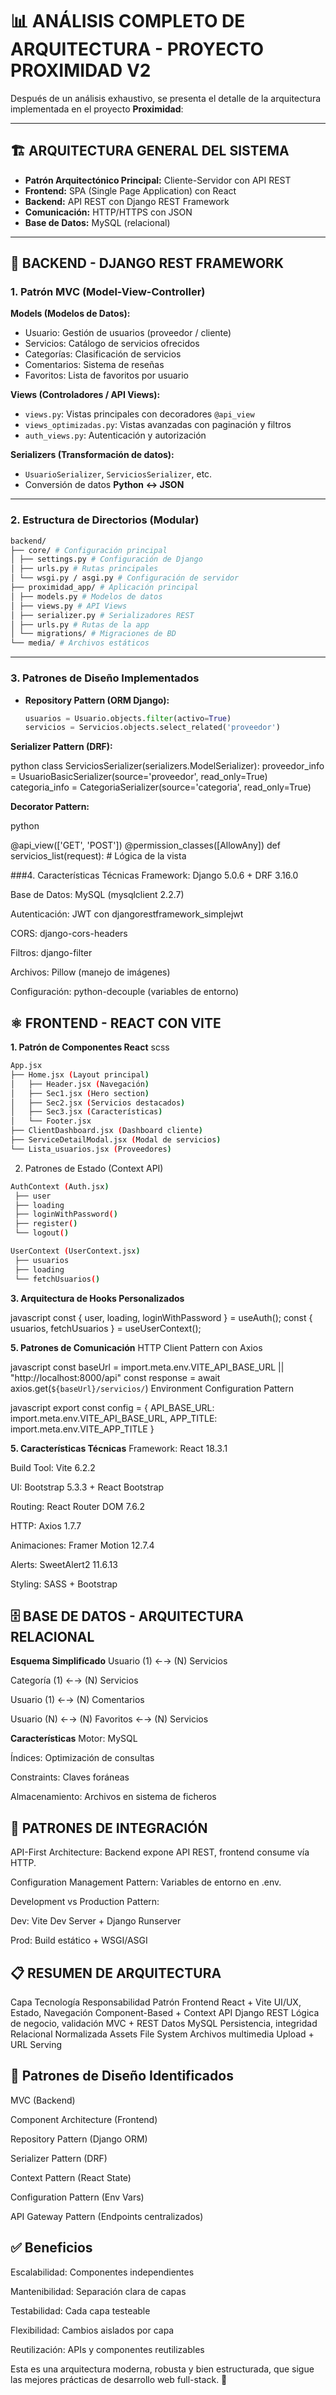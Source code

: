 # 📊 ANÁLISIS COMPLETO DE ARQUITECTURA - PROYECTO PROXIMIDAD V2  

Después de un análisis exhaustivo, se presenta el detalle de la arquitectura implementada en el proyecto **Proximidad**:  

---

## 🏗️ ARQUITECTURA GENERAL DEL SISTEMA  
- **Patrón Arquitectónico Principal:** Cliente-Servidor con API REST  
- **Frontend:** SPA (Single Page Application) con React  
- **Backend:** API REST con Django REST Framework  
- **Comunicación:** HTTP/HTTPS con JSON  
- **Base de Datos:** MySQL (relacional)  

---

## 🔧 BACKEND - DJANGO REST FRAMEWORK  

### 1. Patrón MVC (Model-View-Controller)  
**Models (Modelos de Datos):**  
- Usuario: Gestión de usuarios (proveedor / cliente)  
- Servicios: Catálogo de servicios ofrecidos  
- Categorías: Clasificación de servicios  
- Comentarios: Sistema de reseñas  
- Favoritos: Lista de favoritos por usuario  

**Views (Controladores / API Views):**  
- `views.py`: Vistas principales con decoradores `@api_view`  
- `views_optimizadas.py`: Vistas avanzadas con paginación y filtros  
- `auth_views.py`: Autenticación y autorización  

**Serializers (Transformación de datos):**  
- `UsuarioSerializer`, `ServiciosSerializer`, etc.  
- Conversión de datos **Python ↔ JSON**  

---

### 2. Estructura de Directorios (Modular)  

```bash
backend/
├── core/ # Configuración principal
│ ├── settings.py # Configuración de Django
│ ├── urls.py # Rutas principales
│ └── wsgi.py / asgi.py # Configuración de servidor
├── proximidad_app/ # Aplicación principal
│ ├── models.py # Modelos de datos
│ ├── views.py # API Views
│ ├── serializer.py # Serializadores REST
│ ├── urls.py # Rutas de la app
│ └── migrations/ # Migraciones de BD
└── media/ # Archivos estáticos
```

---

### 3. Patrones de Diseño Implementados  
- **Repository Pattern (ORM Django):**  
  ```python
  usuarios = Usuario.objects.filter(activo=True)
  servicios = Servicios.objects.select_related('proveedor')

**Serializer Pattern (DRF):**

python
class ServiciosSerializer(serializers.ModelSerializer):
    proveedor_info = UsuarioBasicSerializer(source='proveedor', read_only=True)
    categoria_info = CategoriaSerializer(source='categoria', read_only=True)

**Decorator Pattern:**

python

@api_view(['GET', 'POST'])
@permission_classes([AllowAny])
def servicios_list(request):
    # Lógica de la vista
    
###4. Características Técnicas
Framework: Django 5.0.6 + DRF 3.16.0

Base de Datos: MySQL (mysqlclient 2.2.7)

Autenticación: JWT con djangorestframework_simplejwt

CORS: django-cors-headers

Filtros: django-filter

Archivos: Pillow (manejo de imágenes)

Configuración: python-decouple (variables de entorno)


## ⚛️ FRONTEND - REACT CON VITE
**1. Patrón de Componentes React**
scss

```bash
App.jsx
├── Home.jsx (Layout principal)
│   ├── Header.jsx (Navegación)
│   ├── Sec1.jsx (Hero section)
│   ├── Sec2.jsx (Servicios destacados)
│   ├── Sec3.jsx (Características)
│   └── Footer.jsx
├── ClientDashboard.jsx (Dashboard cliente)
├── ServiceDetailModal.jsx (Modal de servicios)
└── Lista_usuarios.jsx (Proveedores)
```
2. Patrones de Estado (Context API)
   
```bash
AuthContext (Auth.jsx)
 ├── user
 ├── loading
 ├── loginWithPassword()
 ├── register()
 └── logout()

UserContext (UserContext.jsx)
 ├── usuarios
 ├── loading
 └── fetchUsuarios()
```

**3. Arquitectura de Hooks Personalizados**
   
javascript
const { user, loading, loginWithPassword } = useAuth();
const { usuarios, fetchUsuarios } = useUserContext();

**5. Patrones de Comunicación**
HTTP Client Pattern con Axios

javascript
const baseUrl = import.meta.env.VITE_API_BASE_URL || "http://localhost:8000/api"
const response = await axios.get(`${baseUrl}/servicios/`)
Environment Configuration Pattern

javascript
export const config = {
  API_BASE_URL: import.meta.env.VITE_API_BASE_URL,
  APP_TITLE: import.meta.env.VITE_APP_TITLE
}

**5. Características Técnicas**
Framework: React 18.3.1

Build Tool: Vite 6.2.2

UI: Bootstrap 5.3.3 + React Bootstrap

Routing: React Router DOM 7.6.2

HTTP: Axios 1.7.7

Animaciones: Framer Motion 12.7.4

Alerts: SweetAlert2 11.6.13

Styling: SASS + Bootstrap

## 🗄️ BASE DE DATOS - ARQUITECTURA RELACIONAL

**Esquema Simplificado**
Usuario (1) ←→ (N) Servicios

Categoría (1) ←→ (N) Servicios

Usuario (1) ←→ (N) Comentarios

Usuario (N) ←→ (N) Favoritos ←→ (N) Servicios

**Características**
Motor: MySQL

Índices: Optimización de consultas

Constraints: Claves foráneas

Almacenamiento: Archivos en sistema de ficheros

## 🔄 PATRONES DE INTEGRACIÓN
API-First Architecture: Backend expone API REST, frontend consume vía HTTP.

Configuration Management Pattern: Variables de entorno en .env.

Development vs Production Pattern:

Dev: Vite Dev Server + Django Runserver

Prod: Build estático + WSGI/ASGI

## 📋 RESUMEN DE ARQUITECTURA
Capa	Tecnología	Responsabilidad	Patrón
Frontend	React + Vite	UI/UX, Estado, Navegación	Component-Based + Context
API	Django REST	Lógica de negocio, validación	MVC + REST
Datos	MySQL	Persistencia, integridad	Relacional Normalizada
Assets	File System	Archivos multimedia	Upload + URL Serving

## 🔧 Patrones de Diseño Identificados
MVC (Backend)

Component Architecture (Frontend)

Repository Pattern (Django ORM)

Serializer Pattern (DRF)

Context Pattern (React State)

Configuration Pattern (Env Vars)

API Gateway Pattern (Endpoints centralizados)

## ✅ Beneficios
Escalabilidad: Componentes independientes

Mantenibilidad: Separación clara de capas

Testabilidad: Cada capa testeable

Flexibilidad: Cambios aislados por capa

Reutilización: APIs y componentes reutilizables


Esta es una arquitectura moderna, robusta y bien estructurada, que sigue las mejores prácticas de desarrollo web full-stack. 🚀
